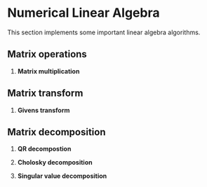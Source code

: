 # Numerical Linear Algebra

This section implements some important linear algebra algorithms. 

## Matrix operations
 
  1. __Matrix multiplication__



## Matrix transform 

  1. __Givens transform__



## Matrix decomposition 
  
  1. __QR decompostion__

  2. __Cholosky decomposition__

  3. __Singular value decomposition__
